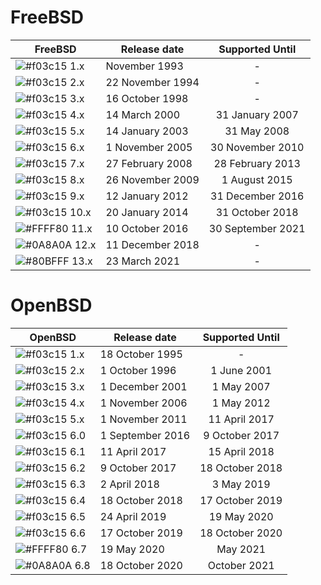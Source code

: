 # FreeBSD

| FreeBSD | Release date | Supported Until |
| ------ | ------ |:------:|
| ![#f03c15](http://placehold.it/15/f03c15/000000?text=+) 1.x | November 1993 | - |
| ![#f03c15](http://placehold.it/15/f03c15/000000?text=+) 2.x | 22 November 1994 | - |
| ![#f03c15](http://placehold.it/15/f03c15/000000?text=+) 3.x | 16 October 1998 | - |
| ![#f03c15](http://placehold.it/15/f03c15/000000?text=+) 4.x | 14 March 2000 | 31 January 2007 |
| ![#f03c15](http://placehold.it/15/f03c15/000000?text=+) 5.x | 14 January 2003 | 31 May 2008 |
| ![#f03c15](http://placehold.it/15/f03c15/000000?text=+) 6.x | 1 November 2005 | 30 November 2010 |
| ![#f03c15](http://placehold.it/15/f03c15/000000?text=+) 7.x | 27 February 2008 | 28 February 2013 |
| ![#f03c15](http://placehold.it/15/f03c15/000000?text=+) 8.x | 26 November 2009 | 1 August 2015 |
| ![#f03c15](http://placehold.it/15/f03c15/000000?text=+) 9.x | 12 January 2012 | 31 December 2016 |
| ![#f03c15](http://placehold.it/15/f03c15/000000?text=+) 10.x | 20 January 2014 | 31 October 2018 |
| ![#FFFF80](http://placehold.it/15/FFFF80/000000?text=+) 11.x | 10 October 2016 | 30 September 2021 |
| ![#0A8A0A](http://placehold.it/15/0A8A0A/000000?text=+) 12.x | 11 December 2018 | - |
| ![#80BFFF](http://placehold.it/15/80BFFF/000000?text=+) 13.x | 23 March 2021 | - |


# OpenBSD

| OpenBSD | Release date | Supported Until |
| ------ | ------ |:------:|
| ![#f03c15](http://placehold.it/15/f03c15/000000?text=+) 1.x | 18 October 1995 | - |
| ![#f03c15](http://placehold.it/15/f03c15/000000?text=+) 2.x | 1 October 1996 | 1 June 2001 |
| ![#f03c15](http://placehold.it/15/f03c15/000000?text=+) 3.x | 1 December 2001 | 1 May 2007 |
| ![#f03c15](http://placehold.it/15/f03c15/000000?text=+) 4.x | 1 November 2006 | 1 May 2012 |
| ![#f03c15](http://placehold.it/15/f03c15/000000?text=+) 5.x | 1 November 2011 | 11 April 2017 |
| ![#f03c15](http://placehold.it/15/f03c15/000000?text=+) 6.0 | 1 September 2016 | 9 October 2017 |
| ![#f03c15](http://placehold.it/15/f03c15/000000?text=+) 6.1 | 11 April 2017 | 15 April 2018 |
| ![#f03c15](http://placehold.it/15/f03c15/000000?text=+) 6.2 | 9 October 2017 | 18 October 2018 |
| ![#f03c15](http://placehold.it/15/f03c15/000000?text=+) 6.3 | 2 April 2018 | 3 May 2019 |
| ![#f03c15](http://placehold.it/15/f03c15/000000?text=+) 6.4 | 18 October 2018 | 17 October 2019 |
| ![#f03c15](http://placehold.it/15/f03c15/000000?text=+) 6.5 | 24 April 2019 | 19 May 2020 |
| ![#f03c15](http://placehold.it/15/f03c15/000000?text=+) 6.6 | 17 October 2019 | 18 October 2020 |
| ![#FFFF80](http://placehold.it/15/FFFF80/000000?text=+) 6.7 | 19 May 2020 | May 2021 |
| ![#0A8A0A](http://placehold.it/15/0A8A0A/000000?text=+) 6.8 | 18 October 2020 | October 2021 |
